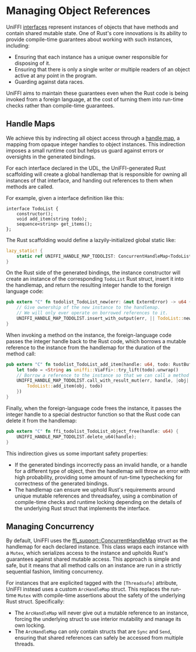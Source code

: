 # Managing Object References

UniFFI [interfaces](../udl/interfaces.md) represent instances of objects
that have methods and contain shared mutable state. One of Rust's core innovations
is its ability to provide compile-time guarantees about working with such instances,
including:

* Ensuring that each instance has a unique owner responsible for disposing of it.
* Ensuring that there is only a single writer *or* multiple readers of an object
  active at any point in the program.
* Guarding against data races.

UniFFI aims to maintain these guarantees even when the Rust code is being invoked
from a foreign language, at the cost of turning them into run-time checks rather
than compile-time guarantees.

## Handle Maps

We achieve this by indirecting all object access through a
[handle map](https://docs.rs/ffi-support/0.4.0/ffi_support/handle_map/index.html),
a mapping from opaque integer handles to object instances. This indirection
imposes a small runtime cost but helps us guard against errors or oversights
in the generated bindings.

For each interface declared in the UDL, the UniFFI-generated Rust scaffolding
will create a global handlemap that is responsible for owning all instances
of that interface, and handing out references to them when methods are called.

For example, given a interface definition like this:

```idl
interface TodoList {
    constructor();
    void add_item(string todo);
    sequence<string> get_items();
};
```

The Rust scaffolding would define a lazyily-initialized global static like:

```rust
lazy_static! {
    static ref UNIFFI_HANDLE_MAP_TODOLIST: ConcurrentHandleMap<TodoList> = ConcurrentHandleMap::new();
}
```

On the Rust side of the generated bindings, the instance constructor will create an instance of the
corresponding `TodoList` Rust struct, insert it into the handlemap, and return the resulting integer
handle to the foreign language code:

```rust
pub extern "C" fn todolist_TodoList_new(err: &mut ExternError) -> u64 {
    // Give ownership of the new instance to the handlemap.
    // We will only ever operate on borrowed references to it.
    UNIFFI_HANDLE_MAP_TODOLIST.insert_with_output(err, || TodoList::new())
}
```

When invoking a method on the instance, the foreign-language code passes the integer handle back
to the Rust code, which borrows a mutable reference to the instance from the handlemap for the duration
of the method call:

```rust
pub extern "C" fn todolist_TodoList_add_item(handle: u64, todo: RustBuffer, err: &mut ExternError) -> () {
    let todo = <String as uniffi::ViaFfi>::try_lift(todo).unwrap()
    // Borrow a reference to the instance so that we can call a method on it.
    UNIFFI_HANDLE_MAP_TODOLIST.call_with_result_mut(err, handle, |obj| -> Result<(), TodoError> {
        TodoList::add_item(obj, todo)
    })
}
```

Finally, when the foreign-language code frees the instance, it passes the integer handle to
a special destructor function so that the Rust code can delete it from the handlemap:

```rust
pub extern "C" fn ffi_todolist_TodoList_object_free(handle: u64) {
    UNIFFI_HANDLE_MAP_TODOLIST.delete_u64(handle);
}
```

This indirection gives us some important safety properties:

* If the generated bindings incorrectly pass an invalid handle, or a handle for a different type of object,
  then the handlemap will throw an error with high probability, providing some amount of run-time typechecking
  for correctness of the generated bindings.
* The handlemap can ensure we uphold Rust's requirements around unique mutable references and threadsafey,
  using a combination of compile-time checks and runtime locking depending on the details of the underlying
  Rust struct that implements the interface.

## Managing Concurrency

By default, UniFFI uses the [ffi_support::ConcurrentHandleMap](https://docs.rs/ffi-support/0.4.0/ffi_support/handle_map/struct.ConcurrentHandleMap.html) struct as the handlemap for each declared instance. This class
wraps each instance with a `Mutex`, which serializes access to the instance and upholds Rust's guarantees
against shared mutable access.  This approach is simple and safe, but it means that all method calls
on an instance are run in a strictly sequential fashion, limiting concurrency.

For instances that are explicited tagged with the `[Threadsafe]` attribute, UniFFI instead uses
a custom `ArcHandleMap` struct. This replaces the run-time `Mutex` with compile-time assertions
about the safety of the underlying Rust struct. Specifically:

* The `ArcHandleMap` will never give out a mutable reference to an instance, forcing the
  underlying struct to use interior mutability and manage its own locking.
* The `ArcHandleMap` can only contain structs that are `Sync` and `Send`, ensuring that
  shared references can safely be accessed from multiple threads.
